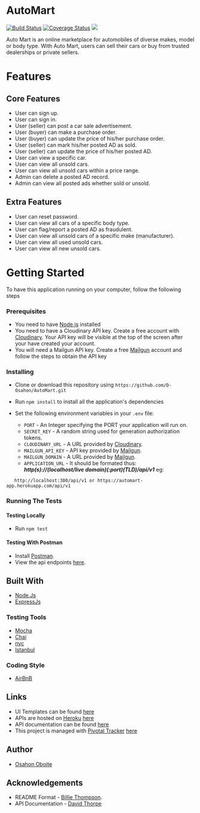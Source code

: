 # AutoMart
[![Build Status](https://travis-ci.org/O-Osahon/AutoMart.svg?branch=develop)](https://travis-ci.org/O-Osahon/AutoMart)
[![Coverage Status](https://coveralls.io/repos/github/O-Osahon/AutoMart/badge.svg?branch=develop)](https://coveralls.io/github/O-Osahon/AutoMart?branch=develop)
<a href="https://codeclimate.com/github/O-Osahon/AutoMart/maintainability"><img src="https://api.codeclimate.com/v1/badges/ef3a5a387002a1bff028/maintainability" /></a>

Auto Mart is an online marketplace for automobiles of diverse makes, model or body type. With Auto Mart, users can sell their cars or buy from trusted dealerships or private sellers.

# Features

## Core Features
- User can sign up.
- User can sign in.
- User (seller) can post a car sale advertisement.
- User (buyer) can make a purchase order.
- User (buyer) can update the price of his/her purchase order.
- User (seller) can mark his/her posted AD as sold.
- User (seller) can update the price of his/her posted AD.
- User can view a specific car.
- User can view all unsold cars.
- User can view all unsold cars within a price range.
- Admin can delete a posted AD record.
- Admin can view all posted ads whether sold or unsold.

## Extra Features

- User can reset password.
- User can view all cars of a specific body type.
- User can flag/report a posted AD as fraudulent.
- User can view all unsold cars of a specific make (manufacturer).
- User can view all used unsold cars.
- User can view all new unsold cars.



# Getting Started
To have this application running on your computer, follow the following steps



### Prerequisites
- You need to have [Node.js](nodejs.org) installed 
- You need to have a Cloudinary API key. Create a free account with [Cloudinary](https://cloudinary.com/). Your API key will be visible at the top of the screen after your have created your account.
- You will need a Mailgun API key. Create a free [Mailgun](https://www.mailgun.com/) account and follow the steps to obtain the API key



### Installing
- Clone or download this repository using `https://github.com/O-Osahon/AutoMart.git`
- Run `npm install` to install all the application's dependencies
- Set the following environment variables in your `.env` file:

    - `PORT` - An Integer specifying the PORT your application will run on.
    - `SECRET_KEY` - A random string used for generation authorization tokens.
    - `CLOUDINARY_URL` - A URL provided by [Cloudinary](https://cloudinary.com).
    - `MAILGUN_API_KEY` - API key provided by [Mailgun](https://mailgun.com).
    - `MAILGUN_DOMAIN` - A URL provided by  [Mailgun](https://mailgun.com).
    - `APPLICATION_URL` - It should be formated thus:  ***http(s)://(localhost/live domain)(:port)(TLD)/api/v1*** eg:
    
 ```
    http://localhost:300/api/v1 or https://automart-app.herokuapp.com/api/v1
 ```
    
    
 
### Running The Tests

#### Testing Locally
- Run `npm test`



#### Testing With Postman
- Install [Postman](https://getpostman.com).
- View the api endpoints [here](https://automart-app.herokuapp.com/docs).
   
	 
   
## Built With
- [Node.Js](https://nodejs.org)
- [ExpressJs](https://expressjs.com)



### Testing Tools
- [Mocha](https://www.npmjs.com/package/mocha)
- [Chai](https://www.npmjs.com/package/chai)
- [nyc](https://www.npmjs.com/package/nyc)
- [Istanbul](https://www.npmjs.com/package/istanbul)



### Coding Style
- [AirBnB](https://github.com/airbnb/javascript)



## Links
- UI Templates can be found [here](https://o-osahon.github.io/AutoMart/UI/html/index.html)
- APIs are hosted on [Heroku](https://heroku.com) [here](https://automart-app.herokuapp.com)
- API documentation can be found [here](https://automart-app.herokuapp.com/docs)
- This project is managed with [Pivotal Tracker](https://pivotaltracker.com) [here](https://www.pivotaltracker.com/n/projects/2345917)



## Author
- [Osahon Oboite](https://github.com/O-Osahon)



## Acknowledgements 
- README Format - [Billie Thompson](https://github.com/PurpleBooth).
- API Documentation - [David Thorpe](https://www.youtube.com/watch?v=5hS1wp70z1o&t=41s)